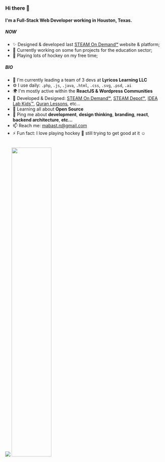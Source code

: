### Hi there 👋

#### I'm a Full-Stack Web Developer working in Houston, Texas.

##### NOW

- ✨ Designed & developed last [STEAM On Demand℠](https://steamondemand.org) website & platform;
- 🏫 Currently working on some fun projects for the education sector; 
- 🏒 Playing lots of hockey on my free time;

##### BIO

- 🏢 I'm currently leading a team of 3 devs at **Lyricos Learning LLC**
- ⚙️ I use daily: `.php`, `.js`, `.java`, `.html`, `.css`, `.svg`, `.psd`, `.ai`
- 🌍 I'm mostly active within the **ReactJS & Wordpress Communities**
- 💅 Developed & Designed: [STEAM On Demand℠](https://steamondemand.org), [STEAM Depot℠](https://steamdepot.idealabkids.com), [IDEA Lab Kids™](https://idealabkids.com), [Quran Lessons](https://quranlessons.us), etc…
- 🌱 Learning all about **Open Source**
- 💬 Ping me about **development**, **design thinking**, **branding**, **react**, **backend architecture**, **etc...**
- 📫 Reach me: [mabast.n@gmail.com](mailto:mabast.n@gmail.com)
- ⚡️ Fun fact: I love playing hockey 🏑 still trying to get good at it ☺ 

</br>

<div>
  <img src ="https://github-readme-streak-stats.herokuapp.com?user=Mabast1&hide_border=true&date_format=j%20M%5B%20Y%5D&background=000&ring=fff&fire=FFA500&sideNums=fff&sideLabels=fff&stroke=fff&currStreakNum=fff&currStreakLabel=fff&dates=fff">
  <img height="50%" width="auto" src ="https://github-readme-stats.vercel.app/api?username=Mabast1&show_icons=true&count_private=true&text_color=fff&icon_color=fff&bg_color=000&title_color=fff&hide_border=true,contribs">
</div>
